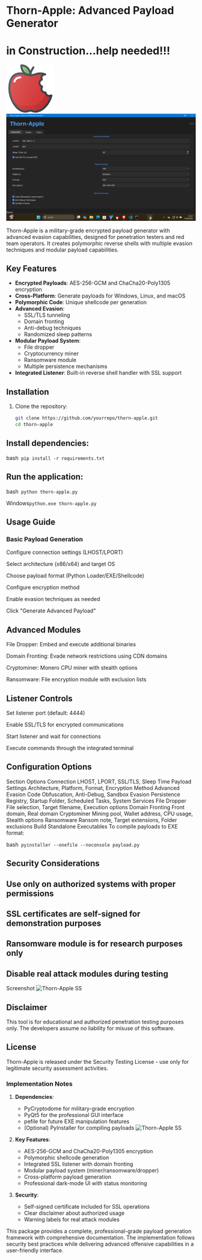 # Thorn-Apple: Advanced Payload Generator
# in Construction...help needed!!!
![Thorn-Apple Logo](thorn_apple.png) 
![Thorn-Apple SS](Screenshot1.png)

Thorn-Apple is a military-grade encrypted payload generator with advanced evasion capabilities, designed for penetration testers and red team operators. It creates polymorphic reverse shells with multiple evasion techniques and modular payload capabilities.

## Key Features

- **Encrypted Payloads**: AES-256-GCM and ChaCha20-Poly1305 encryption
- **Cross-Platform**: Generate payloads for Windows, Linux, and macOS
- **Polymorphic Code**: Unique shellcode per generation
- **Advanced Evasion**:
  - SSL/TLS tunneling
  - Domain fronting
  - Anti-debug techniques
  - Randomized sleep patterns
- **Modular Payload System**:
  - File dropper
  - Cryptocurrency miner
  - Ransomware module
  - Multiple persistence mechanisms
- **Integrated Listener**: Built-in reverse shell handler with SSL support

## Installation

1. Clone the repository:
   ```bash
   git clone https://github.com/yourrepo/thorn-apple.git
   cd thorn-apple

## Install dependencies:

bash```
pip install -r requirements.txt```

## Run the application:

bash```
python thorn-apple.py```

Windows```python.exe thorn-apple.py```

## Usage Guide

### Basic Payload Generation
Configure connection settings (LHOST/LPORT)

Select architecture (x86/x64) and target OS

Choose payload format (Python Loader/EXE/Shellcode)

Configure encryption method

Enable evasion techniques as needed

Click "Generate Advanced Payload"

## Advanced Modules

File Dropper: Embed and execute additional binaries

Domain Fronting: Evade network restrictions using CDN domains

Cryptominer: Monero CPU miner with stealth options

Ransomware: File encryption module with exclusion lists

## Listener Controls
Set listener port (default: 4444)

Enable SSL/TLS for encrypted communications

Start listener and wait for connections

Execute commands through the integrated terminal

## Configuration Options
Section	Options
Connection	LHOST, LPORT, SSL/TLS, Sleep Time
Payload Settings	Architecture, Platform, Format, Encryption Method
Advanced Evasion	Code Obfuscation, Anti-Debug, Sandbox Evasion
Persistence	Registry, Startup Folder, Scheduled Tasks, System Services
File Dropper	File selection, Target filename, Execution options
Domain Fronting	Front domain, Real domain
Cryptominer	Mining pool, Wallet address, CPU usage, Stealth options
Ransomware	Ransom note, Target extensions, Folder exclusions
Build Standalone Executables
To compile payloads to EXE format:

bash```
pyinstaller --onefile --noconsole payload.py```

## Security Considerations

## Use only on authorized systems with proper permissions

## SSL certificates are self-signed for demonstration purposes

## Ransomware module is for research purposes only

## Disable real attack modules during testing

Screenshot
![Thorn-Apple SS](Screenshot2.png)

## Disclaimer
This tool is for educational and authorized penetration testing purposes only. The developers assume no liability for misuse of this software.

## License
Thorn-Apple is released under the Security Testing License - use only for legitimate security assessment activities.

### Implementation Notes

1. **Dependencies**:
   - PyCryptodome for military-grade encryption
   - PyQt5 for the professional GUI interface
   - pefile for future EXE manipulation features
   - (Optional) PyInstaller for compiling payloads
![Thorn-Apple SS](Screenshot3.png)

2. **Key Features**:
   - AES-256-GCM and ChaCha20-Poly1305 encryption
   - Polymorphic shellcode generation
   - Integrated SSL listener with domain fronting
   - Modular payload system (miner/ransomware/dropper)
   - Cross-platform payload generation
   - Professional dark-mode UI with status monitoring

3. **Security**:
   - Self-signed certificate included for SSL operations
   - Clear disclaimer about authorized usage
   - Warning labels for real attack modules

This package provides a complete, professional-grade payload generation framework with comprehensive documentation. The implementation follows security best practices while delivering advanced offensive capabilities in a user-friendly interface.
